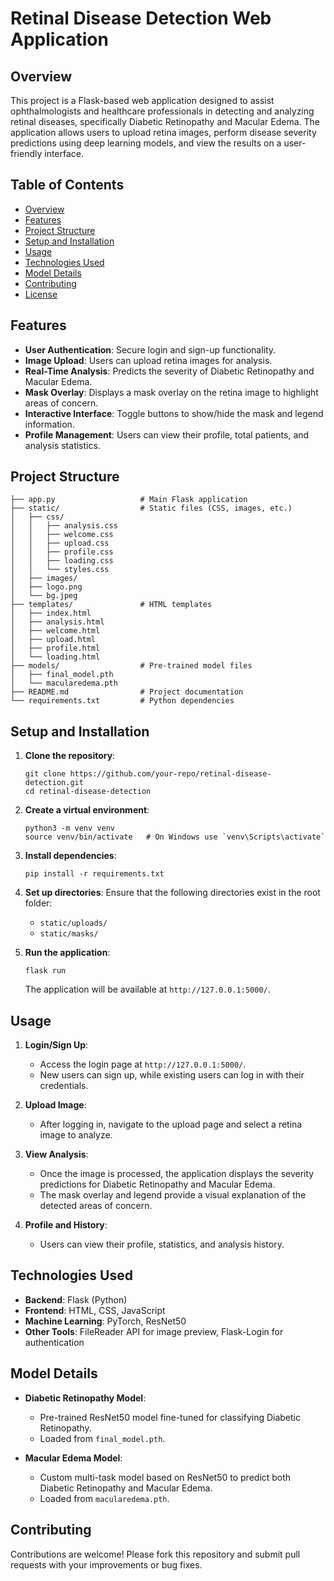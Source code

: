 
# Retinal Disease Detection Web Application

## Overview

This project is a Flask-based web application designed to assist ophthalmologists and healthcare professionals in detecting and analyzing retinal diseases, specifically Diabetic Retinopathy and Macular Edema. The application allows users to upload retina images, perform disease severity predictions using deep learning models, and view the results on a user-friendly interface.

## Table of Contents

- [Overview](#overview)
- [Features](#features)
- [Project Structure](#project-structure)
- [Setup and Installation](#setup-and-installation)
- [Usage](#usage)
- [Technologies Used](#technologies-used)
- [Model Details](#model-details)
- [Contributing](#contributing)
- [License](#license)

## Features

- **User Authentication**: Secure login and sign-up functionality.
- **Image Upload**: Users can upload retina images for analysis.
- **Real-Time Analysis**: Predicts the severity of Diabetic Retinopathy and Macular Edema.
- **Mask Overlay**: Displays a mask overlay on the retina image to highlight areas of concern.
- **Interactive Interface**: Toggle buttons to show/hide the mask and legend information.
- **Profile Management**: Users can view their profile, total patients, and analysis statistics.

## Project Structure

```
├── app.py                   # Main Flask application
├── static/                  # Static files (CSS, images, etc.)
│   ├── css/
│   │   ├── analysis.css
│   │   ├── welcome.css
│   │   ├── upload.css
│   │   ├── profile.css
│   │   ├── loading.css
│   │   └── styles.css
│   ├── images/
│   ├── logo.png
│   └── bg.jpeg
├── templates/               # HTML templates
│   ├── index.html
│   ├── analysis.html
│   ├── welcome.html
│   ├── upload.html
│   ├── profile.html
│   └── loading.html
├── models/                  # Pre-trained model files
│   ├── final_model.pth
│   └── macularedema.pth
├── README.md                # Project documentation
└── requirements.txt         # Python dependencies
```

## Setup and Installation

1. **Clone the repository**:
   ```
   git clone https://github.com/your-repo/retinal-disease-detection.git
   cd retinal-disease-detection
   ```

2. **Create a virtual environment**:
   ```
   python3 -m venv venv
   source venv/bin/activate   # On Windows use `venv\Scripts\activate`
   ```

3. **Install dependencies**:
   ```
   pip install -r requirements.txt
   ```

4. **Set up directories**:
   Ensure that the following directories exist in the root folder:
   - `static/uploads/`
   - `static/masks/`

5. **Run the application**:
   ```
   flask run
   ```
   The application will be available at `http://127.0.0.1:5000/`.

## Usage

1. **Login/Sign Up**: 
   - Access the login page at `http://127.0.0.1:5000/`.
   - New users can sign up, while existing users can log in with their credentials.

2. **Upload Image**: 
   - After logging in, navigate to the upload page and select a retina image to analyze.

3. **View Analysis**: 
   - Once the image is processed, the application displays the severity predictions for Diabetic Retinopathy and Macular Edema.
   - The mask overlay and legend provide a visual explanation of the detected areas of concern.

4. **Profile and History**: 
   - Users can view their profile, statistics, and analysis history.

## Technologies Used

- **Backend**: Flask (Python)
- **Frontend**: HTML, CSS, JavaScript
- **Machine Learning**: PyTorch, ResNet50
- **Other Tools**: FileReader API for image preview, Flask-Login for authentication

## Model Details

- **Diabetic Retinopathy Model**:
  - Pre-trained ResNet50 model fine-tuned for classifying Diabetic Retinopathy.
  - Loaded from `final_model.pth`.

- **Macular Edema Model**:
  - Custom multi-task model based on ResNet50 to predict both Diabetic Retinopathy and Macular Edema.
  - Loaded from `macularedema.pth`.

## Contributing

Contributions are welcome! Please fork this repository and submit pull requests with your improvements or bug fixes.
